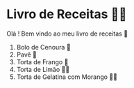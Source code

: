 # Livro de Receitas :man_cook:

Olá ! Bem vindo ao meu livro de receitas :wave:

1.  Bolo de Cenoura :carrot:
2.  Pavê :cake:
3.  Torta de Frango :chicken:
4.  Torta de Limão :cake::lemon:
5.  Torta de Gelatina com Morango :cake::strawberry:
